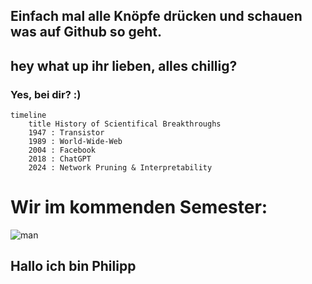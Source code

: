## Einfach mal alle Knöpfe drücken und schauen was auf Github so geht.
## hey what up ihr lieben, alles chillig? 
### Yes, bei dir? :)


```mermaid
timeline
    title History of Scientifical Breakthroughs
    1947 : Transistor
    1989 : World-Wide-Web
    2004 : Facebook
    2018 : ChatGPT
    2024 : Network Pruning & Interpretability
```

# Wir im kommenden Semester: 
![man](https://github.com/pzump/teamprojekt-first-steps/assets/148431873/022cd755-748c-4402-b6b5-ba594d19c5e7)

## Hallo ich bin Philipp